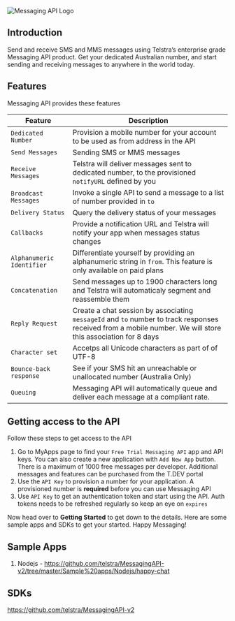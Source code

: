 ![Messaging API Logo](https://dev.telstra.com/sites/default/files/FroBotResize_1.png)
## Introduction
Send and receive SMS and MMS messages using Telstra’s enterprise grade Messaging API product. Get your dedicated Australian number, and start sending and receiving messages to anywhere in the world today.

## Features
Messaging API provides these features

| Feature | Description |
| --- | --- |
| `Dedicated Number` | Provision a mobile number for your account to be used as from address in the API |
| `Send Messages` | Sending SMS or MMS messages |
| `Receive Messages` | Telstra will deliver messages sent to dedicated number, to the provisioned `notifyURL` defined by you |
| `Broadcast Messages` | Invoke a single API to send a message to a list of number provided in `to` |
| `Delivery Status` | Query the delivery status of your messages |
| `Callbacks` | Provide a notification URL and Telstra will notify your app when messages status changes |
| `Alphanumeric Identifier` | Differentiate yourself by providing an alphanumeric string in `from`. This feature is only available on paid plans |
| `Concatenation` | Send messages up to 1900 characters long and Telstra will automaticaly segment and reassemble them |
| `Reply Request` | Create a chat session by associating `messageId` and `to` number to track responses received from a mobile number. We will store this association for 8 days |
| `Character set` | Accetps all Unicode characters as part of of UTF-8 |
| `Bounce-back response` | See if your SMS hit an unreachable or unallocated number (Australia Only) |
| `Queuing` | Messaging API will automatically queue and deliver each message at a compliant rate. |

## Getting access to the API
Follow these steps to get access to the API

1. Go to MyApps page to find your `Free Trial Messaging API` app and API keys. You can also create a new application with `Add New App` button. There is a maximum of 1000 free messages per developer. Additional messages and features can be purchased from the T.DEV portal
2. Use the `API Key` to provision a number for your application. A provisioned number is **required** before you can use Messaging API
3. Use `API Key` to get an authentication token and start using the API. Auth tokens needs to be refreshed regularly so keep an eye on `expires`

Now head over to **Getting Started** to get down to the details. Here are some sample apps and SDKs to get your started.
Happy Messaging!

## Sample Apps
1.  Nodejs - https://github.com/telstra/MessagingAPI-v2/tree/master/Sample%20apps/Nodejs/happy-chat

## SDKs
https://github.com/telstra/MessagingAPI-v2
